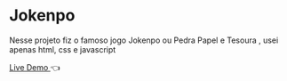 # Jokenpo

Nesse projeto fiz o famoso jogo Jokenpo ou Pedra Papel e Tesoura , usei apenas html, css e javascript

[ Live Demo ](https://jhenriquem.github.io/Jokenpo/) :point_left:
